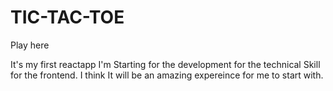 # TIC-TAC-TOE
Play here 

It's my first reactapp I'm Starting for the development for the technical Skill for the frontend. I think It will be an amazing expereince for me to start with.
